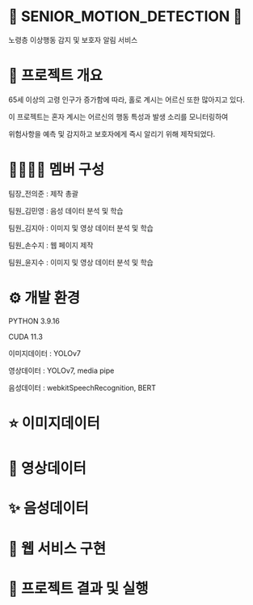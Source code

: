👵 SENIOR_MOTION_DETECTION 👴
========================
노령층 이상행동 감지 및 보호자 알림 서비스

🌳 프로젝트 개요
=======================
65세 이상의 고령 인구가 증가함에 따라, 홀로 계시는 어르신 또한 많아지고 있다.

이 프로젝트는 혼자 계시는 어르신의 행동 특성과 발생 소리를 모니터링하여 

위험사항을 예측 및 감지하고 보호자에게 즉시 알리기 위해 제작되었다.

👨‍👨‍👧‍👧 멤버 구성
======================
팀장_전의준 : 제작 총괄

팀원_김민영 : 음성 데이터 분석 및 학습

팀원_김지아 : 이미지 및 영상 데이터 분석 및 학습

팀원_손수지 : 웹 페이지 제작

팀원_윤지수 : 이미지 및 영상 데이터 분석 및 학습

⚙ 개발 환경
======================
PYTHON 3.9.16

CUDA 11.3

이미지데이터 : YOLOv7

영상데이터 : YOLOv7, media pipe

음성데이터 : webkitSpeechRecognition, BERT

⭐ 이미지데이터
=====================


🌟 영상데이터
====================


✨ 음성데이터
=====================


💫 웹 서비스 구현
====================


🤩 프로젝트 결과 및 실행
========================

